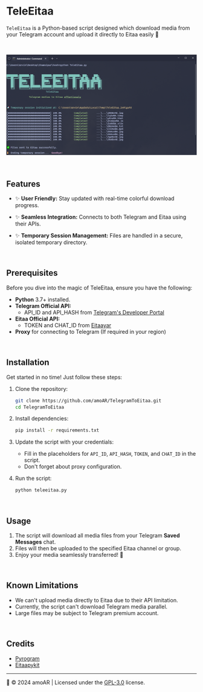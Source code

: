 # **TeleEitaa**   
`TeleEitaa` is a Python-based script designed which download media from your Telegram account and upload it directly to Eitaa easily 🚀

<br/>

<p align="center">
<img src="screenshot.png" alt="screenshot"/>
</p>

<br/>

## **Features**  
- ✨ **User Friendly:** Stay updated with real-time colorful download progress.

- ✨ **Seamless Integration:** Connects to both Telegram and Eitaa using their APIs.

- ✨ **Temporary Session Management:** Files are handled in a secure, isolated temporary directory.

<br/>

## **Prerequisites**  
Before you dive into the magic of TeleEitaa, ensure you have the following:  
- **Python** 3.7+ installed.
- **Telegram Official API:**  
  - API_ID and API_HASH from [Telegram's Developer Portal](https://core.telegram.org/api/obtaining_api_id)
- **Eitaa Official API:**  
  - TOKEN and CHAT_ID from [Eitaayar](https://eitaayar.ir/register)
- **Proxy** for connecting to Telegram (If required in your region)

<br/>

## **Installation**  
Get started in no time! Just follow these steps:  

1. Clone the repository:  
   ```bash
   git clone https://github.com/amoAR/TelegramToEitaa.git
   cd TelegramToEitaa
   ```

2. Install dependencies:  
   ```bash
   pip install -r requirements.txt
   ```

3. Update the script with your credentials:  
   - Fill in the placeholders for `API_ID`, `API_HASH`, `TOKEN`, and `CHAT_ID` in the script.
   - Don't forget about proxy configuration.

4. Run the script:  
   ```bash
   python teleeitaa.py
   ```

<br/>

## **Usage**  
1. The script will download all media files from your Telegram **Saved Messages** chat.  
2. Files will then be uploaded to the specified Eitaa channel or group.  
3. Enjoy your media seamlessly transferred! 🌟  

<br/>

## **Known Limitations**  
- We can't upload media directly to Eitaa due to their API limitation.
- Currently, the script can't download Telegram media parallel.
- Large files may be subject to Telegram premium account.

<br/>

## **Credits**  
- [Pyrogram](https://github.com/pyrogram/pyrogram)
- [Eitaapykit](https://pypi.org/project/colorama/)

---

🔸 © 2024 amoAR | Licensed under the [GPL-3.0]() license.
